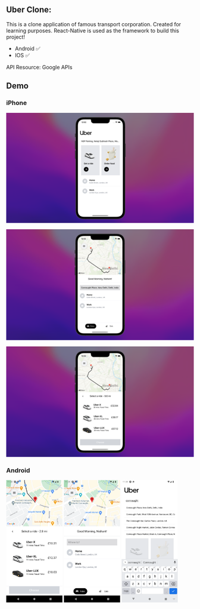 ## Uber Clone:

This is a clone application of famous transport corporation. Created for learning purposes. React-Native is used as the framework to build this project!

- Android ✅
- IOS ✅

API Resource: Google APIs


## Demo

### iPhone

![screen1](https://github.com/nishant-ai/Uber-Clone/blob/main/doc-assets/01.png?raw=true)

![screen2](https://github.com/nishant-ai/Uber-Clone/blob/main/doc-assets/02.png?raw=true)

![screen3](https://github.com/nishant-ai/Uber-Clone/blob/main/doc-assets/03.png?raw=true)

### Android

<span>
<img src="https://github.com/nishant-ai/Uber-Clone/blob/main/doc-assets/04.png?raw=true" alt="doc-img" width="30%" height="auto" />
<img src="https://github.com/nishant-ai/Uber-Clone/blob/main/doc-assets/05.png?raw=true" alt="doc-img" width="30%" height="auto" />
<img src="https://github.com/nishant-ai/Uber-Clone/blob/main/doc-assets/06.png?raw=true" alt="doc-img" width="30%" height="auto" />
</span>
